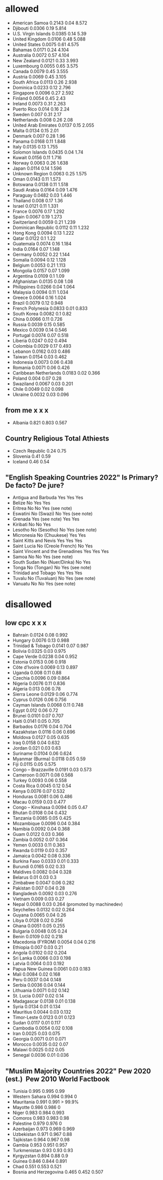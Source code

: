 # allowed
+ American Samoa	0.2143	0.04	8.572
+ Djibouti	0.0306	0.19	5.814
+ U.S. Virgin Islands	0.0385	0.14	5.39
+ United Kingdom	0.0106	0.48	5.088
+ United States	0.0075	0.61	4.575
+ Bahamas	0.0171	0.24	4.104
+ Australia	0.0072	0.57	4.104
+ New Zealand	0.0121	0.33	3.993
+ Luxembourg	0.0055	0.65	3.575
+ Canada	0.0079	0.45	3.555
+ Austria	0.0069	0.45	3.105
+ South Africa	0.0113	0.26	2.938
+ Dominica	0.0233	0.12	2.796
+ Singapore	0.0096	0.27	2.592
+ Finland	0.0054	0.45	2.43
+ Ireland	0.0073	0.31	2.263
+ Puerto Rico	0.014	0.16	2.24
+ Sweden	0.007	0.31	2.17
+ Netherlands	0.008	0.26	2.08
+ United Arab Emirates	0.0137	0.15	2.055
+ Malta	0.0134	0.15	2.01
+ Denmark	0.007	0.28	1.96
+ Panama	0.0168	0.11	1.848
+ Italy	0.0135	0.13	1.755
+ Solomon Islands	0.0435	0.04	1.74
+ Kuwait	0.0156	0.11	1.716
+ Norway	0.0063	0.26	1.638
+ Japan	0.0114	0.14	1.596
+ Unknown Region	0.0063	0.25	1.575
+ Oman	0.0143	0.11	1.573
+ Botswana	0.0138	0.11	1.518
+ Saudi Arabia	0.0164	0.09	1.476
+ Paraguay	0.0482	0.03	1.446
+ Thailand	0.008	0.17	1.36
+ Israel	0.0121	0.11	1.331
+ France	0.0076	0.17	1.292
+ Spain	0.0067	0.19	1.273
+ Switzerland	0.0059	0.21	1.239
+ Dominican Republic	0.0112	0.11	1.232
+ Hong Kong	0.0094	0.13	1.222
+ Qatar	0.0122	0.1	1.22
+ Guatemala	0.0074	0.16	1.184
+ India	0.0164	0.07	1.148
+ Germany	0.0052	0.22	1.144
+ Somalia	0.0094	0.12	1.128
+ Belgium	0.0053	0.21	1.113
+ Mongolia	0.0157	0.07	1.099
+ Argentina	0.0109	0.1	1.09
+ Afghanistan	0.0135	0.08	1.08
+ Philippines	0.0266	0.04	1.064
+ Malaysia	0.0094	0.11	1.034
+ Greece	0.0064	0.16	1.024
+ Brazil	0.0079	0.12	0.948
+ French Polynesia	0.0833	0.01	0.833
+ South Korea	0.0082	0.1	0.82
+ China	0.0066	0.11	0.726
+ Russia	0.0039	0.15	0.585
+ Mexico	0.0039	0.14	0.546
+ Portugal	0.0074	0.07	0.518
+ Liberia	0.0247	0.02	0.494
+ Colombia	0.0029	0.17	0.493
+ Lebanon	0.0162	0.03	0.486
+ Taiwan	0.0154	0.03	0.462
+ Indonesia	0.0073	0.06	0.438
+ Romania	0.0071	0.06	0.426
+ Caribbean Netherlands	0.0183	0.02	0.366
+ Poland	0.004	0.07	0.28
+ Swaziland	0.0067	0.03	0.201
+ Chile	0.0049	0.02	0.098
+ Ukraine	0.0032	0.03	0.096

## from me	x	x	x
+ Albania	0.821	0.803	0.567

## Country	Religious	Total Athiests 	
+ Czech Republic	0.24	0.75	
+ Slovenia	0.41	0.59	
+ Iceland	0.46	0.54	

## "English Speaking Countries 2022"	Is Primary?	De facto?	De jure?
+ Antigua and Barbuda	Yes	Yes	Yes
+ Belize	No	Yes	Yes
+ Eritrea	No	No	Yes (see note)
+ Eswatini	No (Swazi)	No	Yes (see note)
+ Grenada	Yes (see note)	Yes	Yes
+ Kiribati	No	No	Yes
+ Lesotho	No (Sesotho)	No	Yes (see note)
+ Micronesia	No (Chuukese)	Yes	Yes
+ Saint Kitts and Nevis	Yes	Yes	Yes
+ Saint Lucia	No (Creole French)	No	Yes
+ Saint Vincent and the Grenadines	Yes	Yes	Yes
+ Samoa	No	No	Yes (see note)
+ South Sudan	No (Nuer/Dinka)	No	Yes
+ Tonga	No (Tongan)	No	Yes (see note)
+ Trinidad and Tobago	Yes	Yes	Yes
+ Tuvalu	No (Tuvaluan)	No	Yes (see note)
+ Vanuatu	No	No	Yes (see note)

# disallowed
## low cpc	x	x	x
+ Bahrain	0.0124	0.08	0.992
+ Hungary	0.0076	0.13	0.988
+ Trinidad & Tobago	0.0141	0.07	0.987
+ Bolivia	0.0325	0.03	0.975
+ Cape Verde	0.0238	0.04	0.952
+ Estonia	0.0153	0.06	0.918
+ Côte d’Ivoire	0.0069	0.13	0.897
+ Uganda	0.008	0.11	0.88
+ Czechia	0.0096	0.09	0.864
+ Nigeria	0.0076	0.11	0.836
+ Algeria	0.013	0.06	0.78
+ Sierra Leone	0.0129	0.06	0.774
+ Cyprus	0.0126	0.06	0.756
+ Cayman Islands	0.0068	0.11	0.748
+ Egypt	0.012	0.06	0.72
+ Brunei	0.0101	0.07	0.707
+ Haiti	0.0141	0.05	0.705
+ Barbados	0.0176	0.04	0.704
+ Kazakhstan	0.0116	0.06	0.696
+ Moldova	0.0127	0.05	0.635
+ Iraq	0.0158	0.04	0.632
+ Jordan	0.021	0.03	0.63
+ Suriname	0.0104	0.06	0.624
+ Myanmar (Burma)	0.0118	0.05	0.59
+ Fiji	0.0115	0.05	0.575
+ Congo – Brazzaville	0.0191	0.03	0.573
+ Cameroon	0.0071	0.08	0.568
+ Turkey	0.0093	0.06	0.558
+ Costa Rica	0.0045	0.12	0.54
+ Kenya	0.0076	0.07	0.532
+ Honduras	0.0081	0.06	0.486
+ Macau	0.0159	0.03	0.477
+ Congo – Kinshasa	0.0094	0.05	0.47
+ Bhutan	0.0108	0.04	0.432
+ Tanzania	0.0085	0.05	0.425
+ Mozambique	0.0096	0.04	0.384
+ Namibia	0.0092	0.04	0.368
+ Guam	0.0122	0.03	0.366
+ Zambia	0.0052	0.07	0.364
+ Yemen	0.0033	0.11	0.363
+ Rwanda	0.0119	0.03	0.357
+ Jamaica	0.0042	0.08	0.336
+ Burkina Faso	0.0333	0.01	0.333
+ Burundi	0.0165	0.02	0.33
+ Maldives	0.0082	0.04	0.328
+ Belarus	0.01	0.03	0.3
+ Zimbabwe	0.0047	0.06	0.282
+ Pakistan	0.007	0.04	0.28
+ Bangladesh	0.0092	0.03	0.276
+ Vietnam	0.009	0.03	0.27
+ Nepal	0.0088	0.03	0.264 (promoted by machinedev)
+ Seychelles	0.0132	0.02	0.264
+ Guyana	0.0065	0.04	0.26
+ Libya	0.0128	0.02	0.256
+ Ghana	0.0051	0.05	0.255
+ Bulgaria	0.0048	0.05	0.24
+ Benin	0.0109	0.02	0.218
+ Macedonia (FYROM)	0.0054	0.04	0.216
+ Ethiopia	0.007	0.03	0.21
+ Angola	0.0102	0.02	0.204
+ Sri Lanka	0.0066	0.03	0.198
+ Latvia	0.0064	0.03	0.192
+ Papua New Guinea	0.0061	0.03	0.183
+ Mali	0.0084	0.02	0.168
+ Peru	0.0037	0.04	0.148
+ Serbia	0.0036	0.04	0.144
+ Lithuania	0.0071	0.02	0.142
+ St. Lucia	0.007	0.02	0.14
+ Madagascar	0.0138	0.01	0.138
+ Syria	0.0134	0.01	0.134
+ Mauritius	0.0044	0.03	0.132
+ Timor-Leste	0.0123	0.01	0.123
+ Sudan	0.0117	0.01	0.117
+ Cambodia	0.0054	0.02	0.108
+ Iran	0.0025	0.03	0.075
+ Georgia	0.0071	0.01	0.071
+ Morocco	0.0035	0.02	0.07
+ Malawi	0.0025	0.02	0.05
+ Senegal	0.0036	0.01	0.036
## "Muslim Majority Countries 2022"	Pew 2020 (est.) 	Pew 2010	World Factbook
+ Tunisia	0.995	0.995	0.99
+ Western Sahara	0.994	0.994	0
+ Mauritania	0.991	0.991	> 99.9%
+ Mayotte	0.986	0.986	0
+ Niger	0.983	0.984	0.993
+ Comoros	0.983	0.983	0.98
+ Palestine	0.979	0.976	0
+ Azerbaijan	0.973	0.969	0.969
+ Uzbekistan	0.971	0.967	0.88
+ Tajikistan	0.964	0.967	0.98
+ Gambia	0.953	0.951	0.957
+ Turkmenistan	0.93	0.93	0.93
+ Kyrgyzstan	0.894	0.88	0.9
+ Guinea	0.846	0.844	0.891
+ Chad	0.551	0.553	0.521
+ Bosnia and Herzegovina	0.465	0.452	0.507
